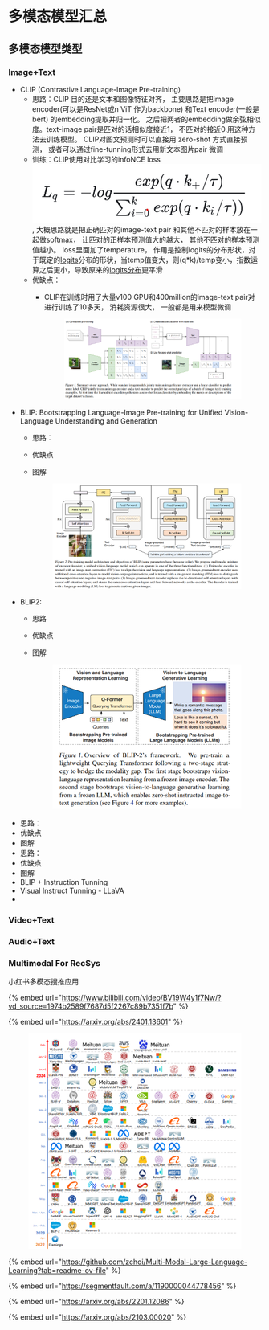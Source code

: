 # 多模态模型汇总

## 多模态模型类型



### Image+Text

* CLIP (Contrastive Language-Image Pre-training)
  * 思路：CLIP 目的还是文本和图像特征对齐， 主要思路是把image encoder(可以是ResNet或n ViT 作为backbone) 和Text encoder(一般是bert) 的embedding提取并归一化。 之后把两者的embedding做余弦相似度。text-image pair是匹对的话相似度接近1， 不匹对的接近0.用这种方法去训练模型。 CLIP对图文预测时可以直接用 zero-shot 方式直接预测， 或者可以通过fine-tunning形式去用新文本图片pair 微调
  * 训练：CLIP使用对比学习的infoNCE loss![](<../.gitbook/assets/image (24).png>), 大概思路就是把正确匹对的image-text pair 和其他不匹对的样本放在一起做softmax， 让匹对的正样本预测值大的越大， 其他不匹对的样本预测值越小。 loss里面加了temperature， 作用是控制logits的分布形状，对于既定的[logits](https://zhida.zhihu.com/search?content\_id=233440332\&content\_type=Article\&match\_order=3\&q=logits\&zhida\_source=entity)分布的形状，当temp值变大，则(q\*k)/temp变小，指数运算之后更小，导致原来的[logits分布](https://zhida.zhihu.com/search?content\_id=233440332\&content\_type=Article\&match\_order=2\&q=logits%E5%88%86%E5%B8%83\&zhida\_source=entity)更平滑
  * 优缺点：
    *   CLIP在训练时用了大量v100 GPU和400million的image-text pair对进行训练了10多天， 消耗资源很大， 一般都是用来模型微调

        <figure><img src="../.gitbook/assets/image (23).png" alt=""><figcaption></figcaption></figure>
* BLIP: Bootstrapping Language-Image Pre-training for Unified Vision-Language Understanding and Generation
  * 思路：
  * 优缺点
  *   图解

      <figure><img src="../.gitbook/assets/image (25).png" alt=""><figcaption></figcaption></figure>
* BLIP2:&#x20;
  * 思路
  * 优缺点
  *   图解

      <figure><img src="../.gitbook/assets/image (26).png" alt=""><figcaption></figcaption></figure>
* 思路：
* 优缺点
* 图解
* 思路：
* 优缺点
* 图解
* BLIP + Instruction Tunning
* Visual Instruct Tunning - LLaVA
*



### Video+Text



### Audio+Text



### Multimodal For RecSys









小红书多模态搜推应用

{% embed url="https://www.bilibili.com/video/BV19W4y1f7Nw/?vd_source=1974b2589f7687d5f2267c89b7351f7b" %}





{% embed url="https://arxiv.org/abs/2401.13601" %}

<figure><img src="../.gitbook/assets/image (21).png" alt=""><figcaption></figcaption></figure>

{% embed url="https://github.com/zchoi/Multi-Modal-Large-Language-Learning?tab=readme-ov-file" %}

{% embed url="https://segmentfault.com/a/1190000044778456" %}

{% embed url="https://arxiv.org/abs/2201.12086" %}

{% embed url="https://arxiv.org/abs/2103.00020" %}
